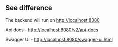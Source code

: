 ## See difference

The backend will run on [http://localhost:8080](http://localhost:8080)

Api docs - [http://localhost:8080/v2/api-docs](http://localhost:8080/v2/api-docs)

Swagger UI - [http://localhost:8080/swagger-ui.html](http://localhost:8080/swagger-ui.html)

